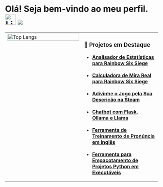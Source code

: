 # Olá! Seja bem-vindo ao meu perfil. [<img src="https://img.shields.io/badge/LinkedIn-0077B5?style=for-the-badge&logo=linkedin&logoColor=white" alt="LinkedIn" height="35">](https://www.linkedin.com/in/rhuan-toneto) ![](https://komarev.com/ghpvc/?username=RhuanToneto)

<table>
  <tr>
    <td valign="top" width="50%">
      <img src="https://github-readme-stats.vercel.app/api/top-langs?username=rhuantoneto&show_icons=true&theme=highcontrast&locale=pt-br&layout=donut-vertical&langs_count=20" alt="Top Langs" width="100%"/>
    </td>
    <td valign="top" width="50%">
      <h3>📂 Projetos em Destaque</h3>
      <ul>
        <li>
          <a href="https://github.com/RhuanToneto/R6MapStats">
            <b>Analisador de Estatísticas para Rainbow Six Siege</b>
          </a>
        </li>
        <br>
        <li>
          <a href="https://github.com/RhuanToneto/R6CalculadoraMiraReal">
            <b>Calculadora de Mira Real para Rainbow Six Siege</b>
          </a>
        </li>
        <br>
        <li>
          <a href="https://github.com/RhuanToneto/SteamGameGuess">
            <b>Adivinhe o Jogo pela Sua Descrição na Steam</b>
          </a>
        </li>
        <br>
        <li>
          <a href="https://github.com/RhuanToneto/ChatBot">
            <b>Chatbot com Flask, Ollama e Llama</b>
          </a>
        </li>
        <br>
        <li>
          <a href="https://github.com/RhuanToneto/EnglishPronounce">
            <b>Ferramenta de Treinamento de Pronúncia em Inglês</b>
          </a>
        </li>
        <br>
        <li>
          <a href="https://github.com/RhuanToneto/PythonProjectPackager">
            <b>Ferramenta para Empacotamento de Projetos Python em Executáveis</b>
          </a>
        </li>
      </ul>
    </td>
  </tr>
</table>
